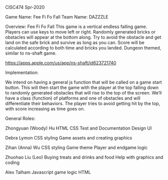 CISC474 Spr-2020

Game Name: Fee Fi Fo Fall
Team Name: DAZZZLE

Overview:  Fee Fi Fo Fall
This game is a vertical endless falling game. Players can use keys to move left or right. Randomly generated bricks or obstacles will appear at the bottom along. Try to avoid the obstacle and get land on the safe brick and survive as long as you can. Score will be calculated according to both time and bricks you landed. Dungeon themed, similar to ns-shaft game.
    
https://apps.apple.com/us/app/ns-shaft/id623721740

Implementation:

We intend on having a general js function that will be called on a game start button. This will then start the game with the player at the top falling down to randomly generated obstacles that will rise to the top of the screen. We’ll have a class (function) of platforms and one of obstacles and will differentiate their behaviors. The player tries to avoid getting hit by the top, with score increasing as time goes on. 

General Roles:

Zhongyuan (Woody) Hu
HTML CSS
Test and Documentation
Design UI 

Debra Lymon
CSS styling
Game assets and creating graphics

Zihan (Anna) Wu
CSS styling
Game theme
Player and endgame logic

Zhuohao Liu (Leo) 
Buying treats and drinks and food
Help with graphics and coding

Alex Talham
Javascript game logic
HTML

